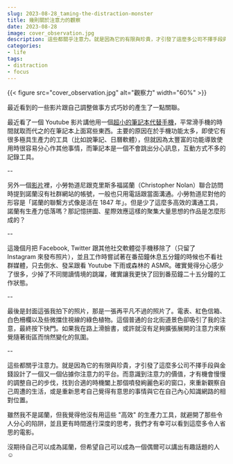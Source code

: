 ```yaml
---
slug: 2023-08-28_taming-the-distraction-monster
title: 幾則關於注意力的觀察
date: 2023-08-28
image: cover_observation.jpg
description: 這些都關乎注意力。就是因為它的有限與珍貴，才引發了這麼多公司不擇手段與金錢設計了一個又一個佔據你注意力的平台。而意識到注意力的價值，才有機會慢慢的調整自己的步伐
categories:
- life
tags:
- distraction
- focus
---
```


{{< figure src="cover_observation.jpg" alt="觀察力" width="60%" >}}


最近看到的一些影片跟自己調整做事方式巧妙的產生了一點關聯。

最近看了一個 Youtube 影片講他用一個[超小的筆記本代替手機](https://www.youtube.com/watch?v=0xssCfBiUds)，平常滑手機的時間就取而代之的在筆記本上面寫些東西。主要的原因在於手機功能太多，即使它有很多極具生產力的工具（比如說筆記、日曆軟體），但就因為太豐富的功能導致使用時很容易分心作其他事情，而筆記本是一個不會跳出分心訊息，互動方式不多的記錄工具。

--

另外一個[影片](https://www.youtube.com/watch?v=IEqYWwPwdT8)裡，小勞勃道尼跟克里斯多福諾蘭（Christopher Nolan）聯合訪問時提到諾蘭沒有社群網站的帳號，一般也只用電話跟當面溝通。小勞勃道尼對他的形容是「諾蘭的聯繫方式像是活在 1847 年」。但是少了這麼多高效的溝通工具，諾蘭有生產力低落嗎？那記憶拼圖、星際效應這樣的聚集大量思想的作品是怎麼形成的？

--

這幾個月把 Facebook, Twitter 跟其他社交軟體從手機移除了（只留了 Instagram 來發布照片），並且工作時嘗試著在番茄鐘休息五分鐘的時候也不看社群媒體，只去倒水、發呆跟看 Youtube 下雨或森林的 ASMR。確實覺得分心感少了很多，少掉了不同閱讀情境的跳躍，確實讓我更快了回到番茄鐘二十五分鐘的工作狀態。

--

最後是封面這張我拍下的照片，那是一張再平凡不過的照片了。電表、紅色信箱、白色柵欄以及些微擋住視線的綠色植物。這個普通的台北街道景色卻吸引了我的注意，最終按下快門。如果我在路上滑臉書，或許就沒有足夠擴張展開的注意力來察覺隨著街區而悄然變化的氛圍。

--

這些都關乎注意力。就是因為它的有限與珍貴，才引發了這麼多公司不擇手段與金錢設計了一個又一個佔據你注意力的平台。而意識到注意力的價值，才有機會慢慢的調整自己的步伐，找到合適的時機闔上那個噴發絢麗色彩的窗口，來重新觀察自己周遭的生活，或是重新思考自己覺得有意思的事情與它在自己內心知識網路的相對位置。

雖然我不是諾蘭，但我覺得他沒有用這些 "高效" 的生產力工具，就避開了那些令人分心的陷阱，並且更有時間進行深度的思考，我們才有幸可以看到這麼多令人省思的電影。

沒期待自己可以成為諾蘭，但希望自己可以成為一個偶爾可以講出有趣話題的人 ☺️
